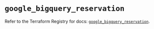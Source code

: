 # `google_bigquery_reservation`

Refer to the Terraform Registry for docs: [`google_bigquery_reservation`](https://registry.terraform.io/providers/hashicorp/google/6.11.0/docs/resources/bigquery_reservation).
